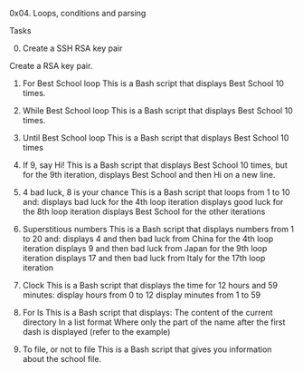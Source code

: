 0x04. Loops, conditions and parsing

Tasks

0. Create a SSH RSA key pair

Create a RSA key pair.

1. For Best School loop
This is a Bash script that displays Best School 10 times.

2. While Best School loop
This is a Bash script that displays Best School 10 times.

3. Until Best School loop
This is a Bash script that displays Best School 10 times

4. If 9, say Hi!
This is a Bash script that displays Best School 10 times, but for the 9th iteration, displays Best School and then Hi on a new line.

5. 4 bad luck, 8 is your chance
This is a Bash script that loops from 1 to 10 and:
displays bad luck for the 4th loop iteration
displays good luck for the 8th loop iteration
displays Best School for the other iterations

6. Superstitious numbers
This is a Bash script that displays numbers from 1 to 20 and:
displays 4 and then bad luck from China for the 4th loop iteration
displays 9 and then bad luck from Japan for the 9th loop iteration
displays 17 and then bad luck from Italy for the 17th loop iteration

7. Clock
This is a Bash script that displays the time for 12 hours and 59 minutes:
display hours from 0 to 12
display minutes from 1 to 59

8. For ls
This is a Bash script that displays:
The content of the current directory
In a list format
Where only the part of the name after the first dash is displayed (refer to the example)

9. To file, or not to file
This is a Bash script that gives you information about the school file.
